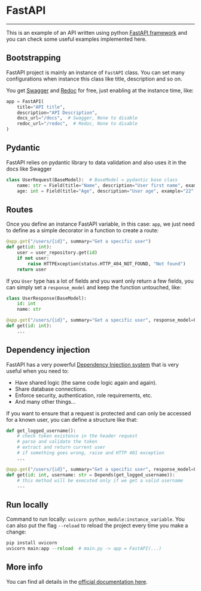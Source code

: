 # FastAPI

---

This is an example of an API written using python [FastAPI framework](https://fastapi.tiangolo.com/) and you can check some useful examples implemented here.

## Bootstrapping

FastAPI project is mainly an instance of `FastAPI` class. You can set many configurations when instance this class like title, description and so on.

You get [Swagger](https://swagger.io/) and [Redoc](https://redocly.com/redoc/) for free, just enabling at the instance time, like:

```python
app = FastAPI(
    title="API title",
    description="API Description",
    docs_url="/docs",  # Swagger, None to disable
    redoc_url="/redoc",  # Redoc, None to disable
)
```

## Pydantic

FastAPI relies on pydantic library to data validation and also uses it in the docs like Swagger

```python
class UserRequest(BaseModel):  # BaseModel = pydantic base class
    name: str = Field(title="Name", description="User first name", example="Ivan")
    age: int = Field(title="Age", description="User age", example="22", gt=0)
```

## Routes

Once you define an instance FastAPI variable, in this case: `app`, we just need to define as a simple decorator in a function to create a route:

```python
@app.get("/users/{id}", summary="Get a specific user")
def get(id: int):
    user = user_repository.get(id)
    if not user:
        raise HTTPException(status.HTTP_404_NOT_FOUND, "Not found")
    return user
```

If you `User` type has a lot of fields and you want only return a few fields, you can simply set a `response_model` and keep the function untouched, like:

```python
class UserResponse(BaseModel):
    id: int
    name: str

@app.get("/users/{id}", summary="Get a specific user", response_model=UserResponse)
def get(id: int):
    ...
```

## Dependency injection

FastAPI has a very powerful [Dependency Injection system](https://fastapi.tiangolo.com/tutorial/dependencies/) that is very useful when you need to:

- Have shared logic (the same code logic again and again).
- Share database connections.
- Enforce security, authentication, role requirements, etc.
- And many other things...

If you want to ensure that a request is protected and can only be accessed for a known user, you can define a structure like that:

```python
def get_logged_username():
    # check token existence in the header request
    # parse and validate the token
    # extract and return current user
    # if something goes wrong, raise and HTTP 401 exception
    ...

@app.get("/users/{id}", summary="Get a specific user", response_model=UserResponse)
def get(id: int, username: str = Depends(get_logged_username)):
    # this method will be executed only if we get a valid username 
    ...
```

## Run locally

Command to run locally: `uvicorn python_module:instance_variable`. You can also put the flag `--reload` to reload the project every time you make a change:

```python
pip install uvicorn
uvicorn main:app --reload  # main.py -> app = FastAPI(...)
```

## More info

You can find all details in the [official documentation here](https://fastapi.tiangolo.com/).
